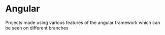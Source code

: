 # Angular
Projects made using various features of the angular framework which can be seen on different branches
